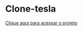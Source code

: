 # Clone-tesla
<a href="https://rickson298.github.io/Clone-tesla/"> Clique aqui para acessar o projeto </a>
<br></br>
